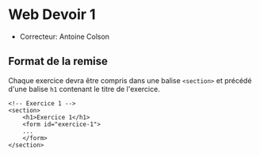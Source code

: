# Web Devoir 1

* Correcteur: Antoine Colson

## Format de la remise

Chaque exercice devra être compris dans une balise `<section>` et précédé d'une balise `h1` contenant le titre de l'exercice.

```htmlembedded=
<!-- Exercice 1 --> 
<section> 
    <h1>Exercice 1</h1> 
    <form id="exercice-1"> 
    ... 
    </form> 
</section> 
```
